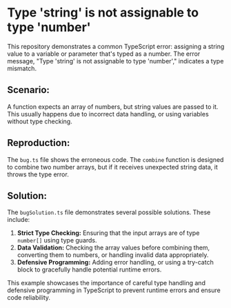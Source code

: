 # Type 'string' is not assignable to type 'number'

This repository demonstrates a common TypeScript error: assigning a string value to a variable or parameter that's typed as a number.  The error message, "Type 'string' is not assignable to type 'number'," indicates a type mismatch.

## Scenario:

A function expects an array of numbers, but string values are passed to it. This usually happens due to incorrect data handling, or using variables without type checking.

## Reproduction:

The `bug.ts` file shows the erroneous code.  The `combine` function is designed to combine two number arrays, but if it receives unexpected string data, it throws the type error.

## Solution:

The `bugSolution.ts` file demonstrates several possible solutions.  These include:

1. **Strict Type Checking:** Ensuring that the input arrays are of type `number[]` using type guards.
2. **Data Validation:** Checking the array values before combining them, converting them to numbers, or handling invalid data appropriately.
3. **Defensive Programming:** Adding error handling, or using a try-catch block to gracefully handle potential runtime errors.

This example showcases the importance of careful type handling and defensive programming in TypeScript to prevent runtime errors and ensure code reliability.